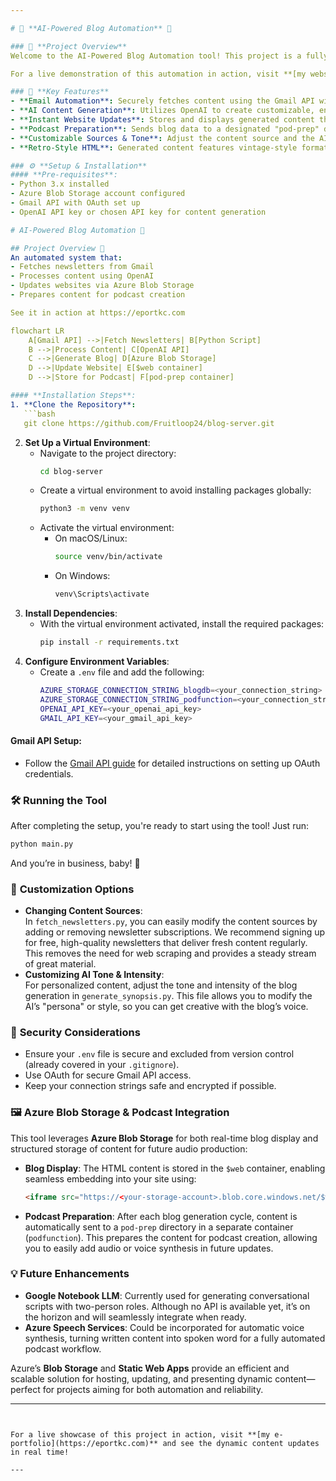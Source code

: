```yaml
---

# 📝 **AI-Powered Blog Automation** 📝

### 🚀 **Project Overview**
Welcome to the AI-Powered Blog Automation tool! This project is a fully automated system that pulls newsletters via Gmail, processes them using OpenAI for a customizable tone, and updates your website with fresh blog content—all seamlessly integrated with Azure Blob Storage. 

For a live demonstration of this automation in action, visit **[my website](https://eportkc.com)**, where content is continuously updated, archived, and displayed with the help of a simple cron job. Explore and see how it’s possible to maintain an engaging, hands-free blogging experience!

### 🎯 **Key Features**
- **Email Automation**: Securely fetches content using the Gmail API with OAuth 2.0.
- **AI Content Generation**: Utilizes OpenAI to create customizable, engaging blog content.
- **Instant Website Updates**: Stores and displays generated content through Azure Blob Storage for real-time website updates.
- **Podcast Preparation**: Sends blog data to a designated "pod-prep" directory after each blog update cycle, facilitating future podcast creation.
- **Customizable Sources & Tone**: Adjust the content source and the AI’s tone to refresh your content in minutes.
- **Retro-Style HTML**: Generated content features vintage-style formatting for a unique look.

### ⚙️ **Setup & Installation**
#### **Pre-requisites**:
- Python 3.x installed
- Azure Blob Storage account configured
- Gmail API with OAuth set up
- OpenAI API key or chosen API key for content generation

# AI-Powered Blog Automation 📝

## Project Overview 🚀
An automated system that:
- Fetches newsletters from Gmail
- Processes content using OpenAI
- Updates websites via Azure Blob Storage
- Prepares content for podcast creation

See it in action at https://eportkc.com

flowchart LR
    A[Gmail API] -->|Fetch Newsletters| B[Python Script]
    B -->|Process Content| C[OpenAI API]
    C -->|Generate Blog| D[Azure Blob Storage]
    D -->|Update Website| E[$web container]
    D -->|Store for Podcast| F[pod-prep container]

#### **Installation Steps**:
1. **Clone the Repository**:
   ```bash
   git clone https://github.com/Fruitloop24/blog-server.git
   ```
2. **Set Up a Virtual Environment**:
   - Navigate to the project directory:
     ```bash
     cd blog-server
     ```
   - Create a virtual environment to avoid installing packages globally:
     ```bash
     python3 -m venv venv
     ```
   - Activate the virtual environment:
     - On macOS/Linux:
       ```bash
       source venv/bin/activate
       ```
     - On Windows:
       ```bash
       venv\Scripts\activate
       ```
3. **Install Dependencies**:
   - With the virtual environment activated, install the required packages:
     ```bash
     pip install -r requirements.txt
     ```
4. **Configure Environment Variables**:
   - Create a `.env` file and add the following:
     ```bash
     AZURE_STORAGE_CONNECTION_STRING_blogdb=<your_connection_string>
     AZURE_STORAGE_CONNECTION_STRING_podfunction=<your_connection_string>
     OPENAI_API_KEY=<your_openai_api_key>
     GMAIL_API_KEY=<your_gmail_api_key>
     ```

#### **Gmail API Setup**:
- Follow the [Gmail API guide](https://developers.google.com/gmail/api/quickstart/python) for detailed instructions on setting up OAuth credentials.

### 🛠️ **Running the Tool**
After completing the setup, you're ready to start using the tool! Just run:
```bash
python main.py
```
And you’re in business, baby! 🎉

### 📝 **Customization Options**
- **Changing Content Sources**:  
   In `fetch_newsletters.py`, you can easily modify the content sources by adding or removing newsletter subscriptions. We recommend signing up for free, high-quality newsletters that deliver fresh content regularly. This removes the need for web scraping and provides a steady stream of great material.
- **Customizing AI Tone & Intensity**:  
   For personalized content, adjust the tone and intensity of the blog generation in `generate_synopsis.py`. This file allows you to modify the AI’s "persona" or style, so you can get creative with the blog’s voice.

### 🔐 **Security Considerations**
- Ensure your `.env` file is secure and excluded from version control (already covered in your `.gitignore`).
- Use OAuth for secure Gmail API access.
- Keep your connection strings safe and encrypted if possible.

### 🖼️ **Azure Blob Storage & Podcast Integration**
This tool leverages **Azure Blob Storage** for both real-time blog display and structured storage of content for future audio production:
- **Blog Display**: The HTML content is stored in the `$web` container, enabling seamless embedding into your site using:
   ```html
   <iframe src="https://<your-storage-account>.blob.core.windows.net/$web/newsletter_summary.html" width="100%" height="800px"></iframe>
   ```
- **Podcast Preparation**: After each blog generation cycle, content is automatically sent to a `pod-prep` directory in a separate container (`podfunction`). This prepares the content for podcast creation, allowing you to easily add audio or voice synthesis in future updates.

### 💡 **Future Enhancements**
- **Google Notebook LLM**: Currently used for generating conversational scripts with two-person roles. Although no API is available yet, it’s on the horizon and will seamlessly integrate when ready.
- **Azure Speech Services**: Could be incorporated for automatic voice synthesis, turning written content into spoken word for a fully automated podcast workflow.

Azure’s **Blob Storage** and **Static Web Apps** provide an efficient and scalable solution for hosting, updating, and presenting dynamic content—perfect for projects aiming for both automation and reliability.

---
```


For a live showcase of this project in action, visit **[my e-portfolio](https://eportkc.com)** and see the dynamic content updates in real time!

---


